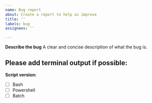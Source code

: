 ```yaml
---
name: Bug report
about: Create a report to help us improve
title: ''
labels: bug
assignees: ''

---
```


**Describe the bug**
A clear and concise description of what the bug is.

**Please add terminal output if possible:**
- 

**Script version:**
 - [ ] Bash
 - [ ] Powershell
 - [ ] Batch

